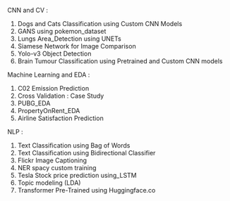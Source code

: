 CNN and CV :
1. Dogs and Cats Classification using Custom CNN Models
2. GANS using pokemon_dataset
3. Lungs Area_Detection using UNETs
4. Siamese Network for Image Comparison
5. Yolo-v3 Object Detection
6. Brain Tumour Classification using Pretrained and Custom CNN models

Machine Learning and EDA :
1. C02 Emission Prediction
2. Cross Validation : Case Study
3. PUBG_EDA
4. PropertyOnRent_EDA
5. Airline Satisfaction Prediction

NLP :
1. Text Classification using Bag of Words
2. Text Classification using Bidirectional Classifier
3. Flickr Image Captioning
4. NER spacy custom training
5. Tesla Stock price prediction using_LSTM
6. Topic modeling (LDA)
7. Transformer Pre-Trained using Huggingface.co
